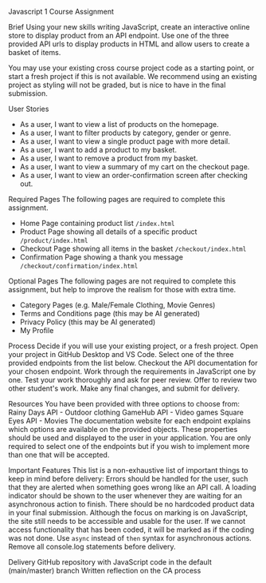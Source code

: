 Javascript 1 Course Assignment


Brief
Using your new skills writing JavaScript, create an interactive online store to display product from an API endpoint. Use one of the three provided API urls to display products in HTML and allow users to create a basket of items.

You may use your existing cross course project code as a starting point, or start a fresh project if this is not available. We recommend using an existing project as styling will not be graded, but is nice to have in the final submission.

User Stories
- As a user, I want to view a list of products on the homepage.
- As a user, I want to filter products by category, gender or genre.
- As a user, I want to view a single product page with more detail.
- As a user, I want to add a product to my basket.
- As a user, I want to remove a product from my basket.
- As a user, I want to view a summary of my cart on the checkout page.
- As a user, I want to view an order-confirmation screen after checking out.

Required Pages
The following pages are required to complete this assignment.

- Home Page containing product list `/index.html`
- Product Page showing all details of a specific product `/product/index.html`
- Checkout Page showing all items in the basket `/checkout/index.html`
- Confirmation Page showing a thank you message `/checkout/confirmation/index.html`

Optional Pages
The following pages are not required to complete this assignment, but help to improve the realism for those with extra time.

- Category Pages (e.g. Male/Female Clothing, Movie Genres)
- Terms and Conditions page (this may be AI generated)
- Privacy Policy (this may be AI generated)
- My Profile

Process
Decide if you will use your existing project, or a fresh project.
Open your project in GitHub Desktop and VS Code.
Select one of the three provided endpoints from the list below.
Checkout the API documentation for your chosen endpoint.
Work through the requirements in JavaScript one by one.
Test your work thoroughly and ask for peer review.
Offer to review two other student's work.
Make any final changes, and submit for delivery.

Resources
You have been provided with three options to choose from:
Rainy Days API - Outdoor clothing
GameHub API - Video games
Square Eyes API - Movies
The documentation website for each endpoint explains which options are available on the provided objects. These properties should be used and displayed to the user in your application. You are only required to select one of the endpoints but if you wish to implement more than one that will be accepted.

Important Features
This list is a non-exhaustive list of important things to keep in mind before delivery:
Errors should be handled for the user, such that they are alerted when something goes wrong like an API call.
A loading indicator should be shown to the user whenever they are waiting for an asynchronous action to finish.
There should be no hardcoded product data in your final submission.
Although the focus on marking is on JavaScript, the site still needs to be accessible and usable for the user. If we cannot access functionality that has been coded, it will be marked as if the coding was not done.
Use `async` instead of `then` syntax for asynchronous actions.
Remove all console.log statements before delivery.

Delivery
GitHub repository with JavaScript code in the default (main/master) branch
Written reflection on the CA process
